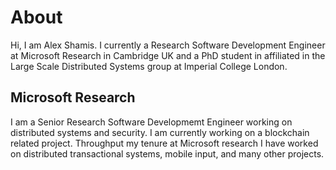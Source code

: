 About
===
Hi, I am Alex Shamis. I currently a Research Software Development Engineer at Microsoft Research in Cambridge UK and a PhD student in affiliated in the Large Scale Distributed Systems group at Imperial College London.

Microsoft Research
--------
I am a Senior Research Software Developmemt Engineer working on distributed systems and security. I am currently working on a blockchain related project. Throughput my tenure at Microsoft research I have worked on distributed transactional systems, mobile input, and many other projects.
